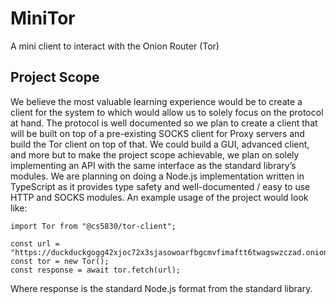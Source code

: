 # MiniTor
A mini client to interact with the Onion Router (Tor)

## Project Scope
We believe the most valuable learning experience would be to create a client for the system to which would allow us to solely focus on the protocol at hand. The protocol is well documented so we plan to create a client that will be built on top of a pre-existing SOCKS client for Proxy servers and build the Tor client on top of that. We could build a GUI, advanced client, and more but to make the project scope achievable, we plan on solely implementing an API with the same interface as the standard library’s modules. We are planning on doing a Node.js implementation written in TypeScript as it provides type safety and well-documented / easy to use HTTP and SOCKS modules. An example usage of the project would look like:

```
import Tor from "@cs5830/tor-client";

const url = "https://duckduckgogg42xjoc72x3sjasowoarfbgcmvfimaftt6twagswzczad.onion/";
const tor = new Tor();
const response = await tor.fetch(url);
```

Where  response  is the standard Node.js format from the standard library.
